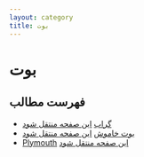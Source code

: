 ```yaml
---
layout: category
title: بوت
---
```


# بوت

## فهرست مطالب
- [گراب](./grub.html) [این صفحه منتقل شود](https://wiki.archusers.ir/index.php/%DA%AF%D8%B1%D8%A7%D8%A8)
- [بوت خاموش](./silent_boot.html) [این صفحه منتقل شود](https://wiki.archusers.ir/index.php/%D8%A8%D9%88%D8%AA_%D8%AE%D8%A7%D9%85%D9%88%D8%B4)
- [Plymouth](./plymouth.html) [این صفحه منتقل شود](https://wiki.archusers.ir/index.php/Plymouth)
